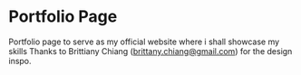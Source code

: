 # Portfolio Page
 Portfolio page to serve as my official website where i shall showcase my skills 
Thanks to Brittiany Chiang (brittany.chiang@gmail.com) for the design inspo.
